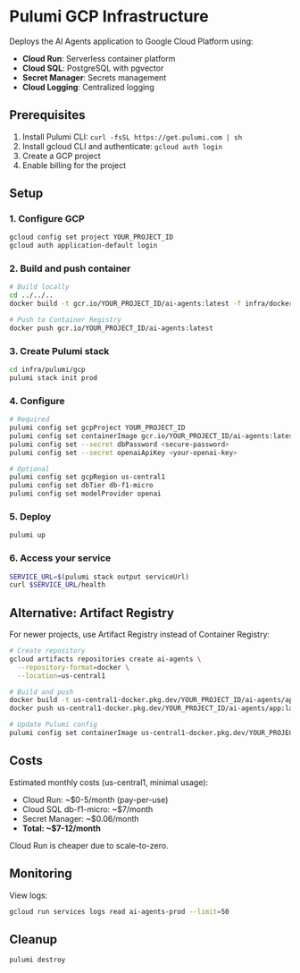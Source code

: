 # Pulumi GCP Infrastructure

Deploys the AI Agents application to Google Cloud Platform using:

- **Cloud Run**: Serverless container platform
- **Cloud SQL**: PostgreSQL with pgvector
- **Secret Manager**: Secrets management
- **Cloud Logging**: Centralized logging

## Prerequisites

1. Install Pulumi CLI: `curl -fsSL https://get.pulumi.com | sh`
2. Install gcloud CLI and authenticate: `gcloud auth login`
3. Create a GCP project
4. Enable billing for the project

## Setup

### 1. Configure GCP

```bash
gcloud config set project YOUR_PROJECT_ID
gcloud auth application-default login
```

### 2. Build and push container

```bash
# Build locally
cd ../../..
docker build -t gcr.io/YOUR_PROJECT_ID/ai-agents:latest -f infra/docker/Dockerfile .

# Push to Container Registry
docker push gcr.io/YOUR_PROJECT_ID/ai-agents:latest
```

### 3. Create Pulumi stack

```bash
cd infra/pulumi/gcp
pulumi stack init prod
```

### 4. Configure

```bash
# Required
pulumi config set gcpProject YOUR_PROJECT_ID
pulumi config set containerImage gcr.io/YOUR_PROJECT_ID/ai-agents:latest
pulumi config set --secret dbPassword <secure-password>
pulumi config set --secret openaiApiKey <your-openai-key>

# Optional
pulumi config set gcpRegion us-central1
pulumi config set dbTier db-f1-micro
pulumi config set modelProvider openai
```

### 5. Deploy

```bash
pulumi up
```

### 6. Access your service

```bash
SERVICE_URL=$(pulumi stack output serviceUrl)
curl $SERVICE_URL/health
```

## Alternative: Artifact Registry

For newer projects, use Artifact Registry instead of Container Registry:

```bash
# Create repository
gcloud artifacts repositories create ai-agents \
  --repository-format=docker \
  --location=us-central1

# Build and push
docker build -t us-central1-docker.pkg.dev/YOUR_PROJECT_ID/ai-agents/app:latest .
docker push us-central1-docker.pkg.dev/YOUR_PROJECT_ID/ai-agents/app:latest

# Update Pulumi config
pulumi config set containerImage us-central1-docker.pkg.dev/YOUR_PROJECT_ID/ai-agents/app:latest
```

## Costs

Estimated monthly costs (us-central1, minimal usage):

- Cloud Run: ~$0-5/month (pay-per-use)
- Cloud SQL db-f1-micro: ~$7/month
- Secret Manager: ~$0.06/month
- **Total: ~$7-12/month**

Cloud Run is cheaper due to scale-to-zero.

## Monitoring

View logs:

```bash
gcloud run services logs read ai-agents-prod --limit=50
```

## Cleanup

```bash
pulumi destroy
```
